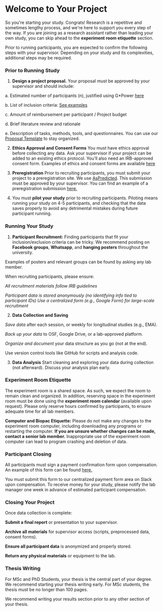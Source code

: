 
# Welcome to Your Project

So you're starting your study. Congrats! Research is a repetitive and sometimes lengthy process, and we're here to support you every step of the way. If you are joining as a research assistant rather than leading your own study, you can skip ahead to the **experiment room etiquette** section.

Prior to running participants, you are expected to confirm the following steps with your supervisor. Depending on your study and its complexities, additional steps may be required.


### Prior to Running Study
1. **Design a project proposal.** Your proposal must be approved by your supervisor and should include:

a. Estimated number of participants (n), justified using G*Power [here](https://osf.io/7dq3n/wiki/Resources/)

b. List of inclusion criteria: [See examples](https://osf.io/7dq3n/wiki/Resources/)

c. Amount of reimbursement per participant / Project budget

d. Brief literature review and rationale

e. Description of tasks, methods, tools, and questionnaires. You can use our [Proposal Template](https://osf.io/7dq3n/wiki/Resources/) to stay organized.



2. **Ethics Approval and Consent Forms** 
You must have ethics approval before collecting any data. Ask your supervisor if your project can be added to an existing ethics protocol.
You’ll also need an IRB-approved consent form. Examples of ethics and consent forms are available [here](https://osf.io/7dq3n/wiki/Resources/)


3. **Preregistration** Prior to recruiting participants, you must submit your project to a preregistration site. We use [AsPredicted][2]. This submission must be approved by your supervisor. You can find an example of a preregistration submission [here.](https://osf.io/7dq3n/wiki/Resources/)

4. You must **pilot your study** prior to recruiting participants. Piloting means running your study on 4-5 participants, and checking that the data saves properly to avoid any detrimental mistakes during future participant running.


### Running Your Study

1. **Participant Recruitment:** Finding participants that fit your inclusion/exclusion criteria can be tricky. We recommend posting on **Facebook groups**, **Whatsapp**, and **hanging posters** throughout the university. 

Examples of posters and relevant groups can be found by asking any lab member.

When recruiting participants, please ensure: 

*All recruitment materials follow IRB guidelines*

*Participant data is stored anonymously (no identifying info tied to participant IDs)
Use a centralized form (e.g., Google Form) for large-scale recruitment*


2. **Data Collection and Saving** 

*Save data* after each session, or weekly for longitudinal studies (e.g., EMA).

*Back up your data* to OSF, Google Drive, or a lab-approved platform.

*Organize and document* your data structure as you go (not at the end).

Use version control tools like GitHub for scripts and analysis code.

3. **Data Analysis**
Start cleaning and exploring your data during collection (not afterward).
Discuss your analysis plan early.

### Experiment Room Etiquette

The experiment room is a shared space. As such, we expect the room to remain clean and organized. In addition, reserving space in the experiment room must be done using the **experiment room calendar** (available upon request). Please only reserve hours confirmed by participants, to ensure adequate time for all lab members.

**Computer and Biopac Etiquette:** Please do not make any changes to the experiment room computer, including downloading any programs or restarting the computer. **If you are unsure whether changes can be made, contact a senior lab member.** Inappropriate use of the experiment room computer can lead to program crashing and deletion of data.

### Participant Closing

All participants must sign a payment confirmation form upon compensation. An example of this form can be found [here.](https://osf.io/7dq3n/wiki/Resources/)

You must submit this form to our centralized payment form area on Slack upon compensation. To receive money for your study, please notify the lab manager one week in advance of estimated participant compensation. 


### Closing Your Project


Once data collection is complete:

**Submit a final report** or presentation to your supervisor.

**Archive all materials** for supervisor access (scripts, preprocessed data, consent forms).

**Ensure all participant data** is anonymized and properly stored.

**Return any physical materials** or equipment to the lab.


### Thesis Writing

For MSc and PhD Students, your thesis is the central part of your degree. We recommend starting your thesis writing early. For MSc students, the thesis must be no longer than 100 pages.

We recommend writing your results section prior to any other section of your thesis.


  [1]: https://www.psychologie.hhu.de/arbeitsgruppen/allgemeine-psychologie-und-arbeitspsychologie/gpower
  [2]: https://aspredicted.org/index.php
